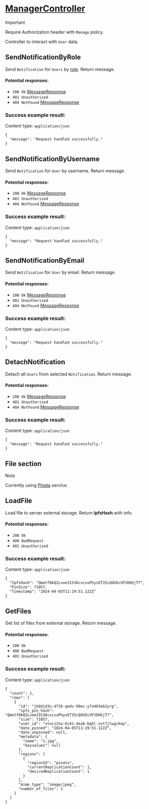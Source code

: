 # [ManagerController](../ProjectTisa/Controllers/BusinessControllers/ManageControllers/ManagerController.cs)
> [!IMPORTANT]
> Require Authorization header with `Manage` policy.

Controller to interact with `User` data.
## SendNotificationByRole
Send `Notification` for `Users` by [role](../../ProjectTisa/Models/Enums/RoleType.cs).
Return message.
#### Potential responses:
* `200 Ok`
[MessageResponse](../../ProjectTisa/Controllers/GeneralData/Responses/MessageResponse.cs)
* `401 Unauthorized`
* `404 NotFound`
[MessageResponse](../../ProjectTisa/Controllers/GeneralData/Responses/MessageResponse.cs)
### Success example result:
Content type: `application/json`
```
{
  "message": "Request handled successfully."
}
```
## SendNotificationByUsername
Send `Notification` for `User` by username.
Return message.
#### Potential responses:
* `200 Ok`
[MessageResponse](../../ProjectTisa/Controllers/GeneralData/Responses/MessageResponse.cs)
* `401 Unauthorized`
* `404 NotFound`
[MessageResponse](../../ProjectTisa/Controllers/GeneralData/Responses/MessageResponse.cs)
### Success example result:
Content type: `application/json`
```
{
  "message": "Request handled successfully."
}
```
## SendNotificationByEmail
Send `Notification` for `User` by email.
Return message.
#### Potential responses:
* `200 Ok`
[MessageResponse](../../ProjectTisa/Controllers/GeneralData/Responses/MessageResponse.cs)
* `401 Unauthorized`
* `404 NotFound`
[MessageResponse](../../ProjectTisa/Controllers/GeneralData/Responses/MessageResponse.cs)
### Success example result:
Content type: `application/json`
```
{
  "message": "Request handled successfully."
}
```
## DetachNotification
Detach all `Users` from selected `Notification`.
Return message.
#### Potential responses:
* `200 Ok`
[MessageResponse](../../ProjectTisa/Controllers/GeneralData/Responses/MessageResponse.cs)
* `401 Unauthorized`
* `404 NotFound`
[MessageResponse](../../ProjectTisa/Controllers/GeneralData/Responses/MessageResponse.cs)
### Success example result:
Content type: `application/json`
```
{
  "message": "Request handled successfully."
}
```
## File section
>[!NOTE]
> Currently using [Pinata](https://www.pinata.cloud/) service.
## LoadFile
Load file to server external storage.
Return **IpfsHash** with info.
#### Potential responses:
* `200 Ok`
* `400 BadRequest`
* `401 Unauthorized`
### Success example result:
Content type: `application/json`
```
{
  "IpfsHash": "Qmetf8kQ2Lvoe31S36cxcvuPhysET35cQGhEcVPJDHSjT7",
  "PinSize": 71057,
  "Timestamp": "2024-04-05T11:19:51.122Z"
}
```
## GetFiles
Get list of files from external storage.
Return message.
#### Potential responses:
* `200 Ok`
* `400 BadRequest`
* `401 Unauthorized`
### Success example result:
Content type: `application/json`
```
{
  "count": 1,
  "rows": [
    {
      "id": "jk8djd3u-4f3b-qedv-99ec-y7n403eb2yrg",
      "ipfs_pin_hash": "Qmetf8kQ2Lvoe31S36cxcvuPhysET35cQGhEcVPJDHSjT7",
      "size": 71057,
      "user_id": "vtncz2no-6c41-4eab-bqhl-zvt7jlwgc6op",
      "date_pinned": "2024-04-05T11:19:51.122Z",
      "date_unpinned": null,
      "metadata": {
        "name": "1.jpg",
        "keyvalues": null
      },
      "regions": [
        {
          "regionId": "pinata",
          "currentReplicationCount": 1,
          "desiredReplicationCount": 1
        }
      ],
      "mime_type": "image/jpeg",
      "number_of_files": 1
    }
  ]
}
```